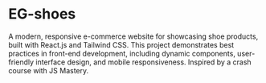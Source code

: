 # EG-shoes
A modern, responsive e-commerce website for showcasing shoe products, built with React.js and Tailwind CSS. This project demonstrates best practices in front-end development, including dynamic components, user-friendly interface design, and mobile responsiveness. Inspired by a crash course with JS Mastery.
